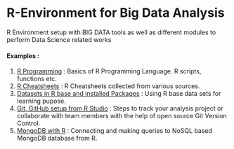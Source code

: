 # R-Environment for Big Data Analysis
R Environment setup with BIG DATA tools as well as different modules to perform Data Science related works

#### Examples :
1. [R Programming](R-Programming) : Basics of R Programming Language. R scripts, functions etc.
2. [R Cheatsheets](R-Cheatsheets) : R Cheatsheets collected from various sources.
1. [Datasets in R base and installed Packages](Package-Data/Available_Datasets_in_R.md) : Using R base data sets for learning pupose.
2. [Git, GitHub setup from R Studio](Git/GitHub_Setup.md) : Steps to track your analysis project or collaborate with team members with the help of open source Git Version Control.
3. [MongoDB with R](MongoDB/MongoDB_connection.md) : Connecting and making queries to NoSQL based MongoDB database from R.
